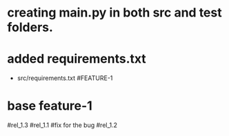 # creating main.py in both src and test folders.

# added requirements.txt 
* src/requirements.txt
#FEATURE-1
# base feature-1
#rel_1.3
#rel_1.1
#fix for the bug #rel_1.2
